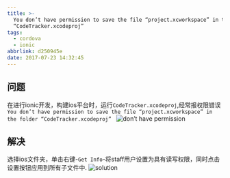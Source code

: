 ```yaml
---
title: >-
  You don’t have permission to save the file “project.xcworkspace” in the folder
  “CodeTracker.xcodeproj”
tags:
  - cordova
  - ionic
abbrlink: d250945e
date: 2017-07-23 14:32:45
---
```

## 问题
在进行ionic开发，构建ios平台时，运行`CodeTracker.xcodeproj`,经常报权限错误`You don’t have permission to save the file “project.xcworkspace” in the folder
  “CodeTracker.xcodeproj” `
![don’t have permission](//static.1991421.cn/blog/2017-07-23-074016.jpg)
## 解决
选择ios文件夹，单击右键-`Get Info`-将staff用户设置为具有读写权限，同时点击设置按钮应用到所有子文件中.
![solution](//static.1991421.cn/blog/2017-07-23-074247.jpg) 
